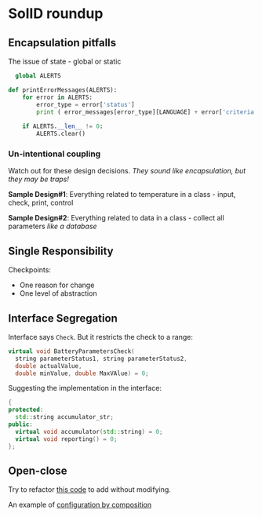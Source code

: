 # SolID roundup

## Encapsulation pitfalls

The issue of state - global or static

```python
  global ALERTS

def printErrorMessages(ALERTS):
    for error in ALERTS:
        error_type = error['status']
        print ( error_messages[error_type][LANGUAGE] + error['criteria'] )
            
    if ALERTS.__len__ != 0:
        ALERTS.clear()
```

### Un-intentional coupling

Watch out for these design decisions.
_They sound like encapsulation, but they may be traps!_

**Sample Design#1**: Everything related to temperature in a class - input, check, print, control

**Sample Design#2**: Everything related to data in a class - collect all parameters _like a database_

## Single Responsibility

Checkpoints:

- One reason for change
- One level of abstraction

## Interface Segregation

Interface says `Check`. But it restricts the check to a range:
```c++
virtual void BatteryParametersCheck(
  string parameterStatus1, string parameterStatus2, 
  double actualValue,
  double minValue, double MaxVAlue) = 0;
```

Suggesting the implementation in the interface:
```c++
{
protected:
  std::string accumulator_str;
public:
  virtual void accumulator(std::string) = 0;
  virtual void reporting() = 0;
};
```

## Open-close

Try to refactor [this code](https://github.com/clean-code-craft-tcq-1/function-ext-python-AkshayUHegde/blob/ac4ffc6d0ea080a374bcc68d30e6b6cd50be462c/reporter.py#L5)
to add without modifying.

An example of [configuration by composition](https://github.com/clean-code-craft-tcq-1/function-ext-python-aswinmath94/blob/71f140921dbee691639493ae71dfb3873ab4c687/bms_health.py#L21-L22)
